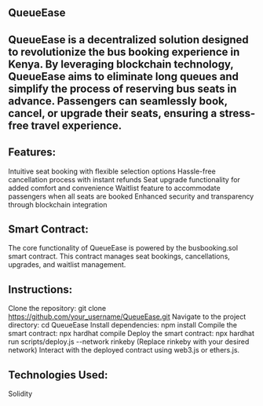 ##  QueueEase
## QueueEase is a decentralized solution designed to revolutionize the bus booking experience in Kenya. By leveraging blockchain technology, QueueEase aims to eliminate long queues and simplify the process of reserving bus seats in advance. Passengers can seamlessly book, cancel, or upgrade their seats, ensuring a stress-free travel experience.

## Features:
Intuitive seat booking with flexible selection options
Hassle-free cancellation process with instant refunds
Seat upgrade functionality for added comfort and convenience
Waitlist feature to accommodate passengers when all seats are booked
Enhanced security and transparency through blockchain integration
## Smart Contract:
The core functionality of QueueEase is powered by the busbooking.sol smart contract. This contract manages seat bookings, cancellations, upgrades, and waitlist management.

## Instructions:
Clone the repository: git clone https://github.com/your_username/QueueEase.git
Navigate to the project directory: cd QueueEase
Install dependencies: npm install
Compile the smart contract: npx hardhat compile
Deploy the smart contract: npx hardhat run scripts/deploy.js --network rinkeby (Replace rinkeby with your desired network)
Interact with the deployed contract using web3.js or ethers.js.
## Technologies Used:
Solidity
 
